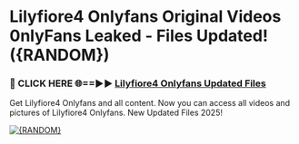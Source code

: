# Lilyfiore4 Onlyfans Original Videos 0nlyFans Leaked - Files Updated! ({RANDOM})

<h3>🔴 CLICK HERE 🌐==►► <a href="https://betterlinks.top/A2PfLJ" rel="nofollow">Lilyfiore4 Onlyfans Updated Files</a></h3>

Get Lilyfiore4 Onlyfans and all content. Now you can access all videos and pictures of Lilyfiore4 Onlyfans. New Updated Files 2025!

[![{RANDOM}](https://i.imgur.com/ppqm5kG.gif)](https://betterlinks.top/A2PfLJ)